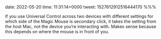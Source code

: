 date: 2022-05-20
time: 11:31:14+0000
tweet: 1527612912516444170
%%%

If you use Universal Control across two devices with different settings for which side of the Magic Mouse is secondary click, it takes the setting from the host Mac, not the device you‘re interacting with. Makes sense because this depends on where the mouse is in front of you.
